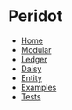 # Peridot

* [Home][home]
* [Modular](/docs/modular/getting_started.md)
* [Ledger](/docs/ledger)
* [Daisy](/docs/modular/daisy.md)
* [Entity](/docs/modular/entity.md)
* [Examples](/examples)
* [Tests](/tests)

[home]: /README.md
[logo]: /docs/images/fuchsia-logo-32x32.png
